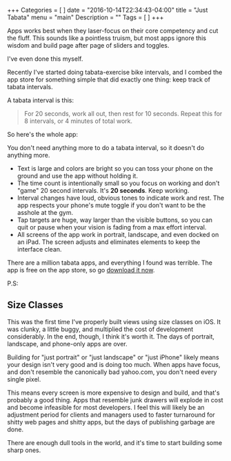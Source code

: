 +++
Categories = [
]
date = "2016-10-14T22:34:43-04:00"
title = "Just Tabata"
menu = "main"
Description = ""
Tags = [
]
+++

Apps works best when they laser-focus on their core competency and cut the fluff. This sounds like a pointless truism, but most apps ignore this wisdom and build page after page of sliders and toggles.

I've even done this myself.

Recently I've started doing tabata-exercise bike intervals, and I combed the app store for something simple that did exactly one thing: keep track of tabata intervals.

A tabata interval is this:

> For 20 seconds, work all out, then rest for 10 seconds.
> Repeat this for 8 intervals, or 4 minutes of total work.

So here's the whole app:

You don't need anything more to do a tabata interval, so it doesn't do anything more.

- Text is large and colors are bright so you can toss your phone on the ground and use the app without holding it.
- The time count is intentionally small so you focus on working and don't "game" 20 second intervals. It's **20 seconds**. Keep working.
- Interval changes have loud, obvious tones to indicate work and rest. The app respects your phone's mute toggle if you don't want to be the asshole at the gym.
- Tap targets are huge, way larger than the visible buttons, so you can quit or pause when your vision is fading from a max effort interval.
- All screens of the app work in portrait, landscape, and even docked on an iPad. The screen adjusts and eliminates elements to keep the interface clean.

There are a million tabata apps, and everything I found was terrible. The app is free on the app store, so go [download it now](itms://itunes.apple.com/us/app/apple-store/id1095176883?mt=8).

P.S:

## Size Classes

This was the first time I've properly built views using size classes on iOS. It was clunky, a little buggy, and multiplied the cost of development considerably. In the end, though, I think it's worth it. The days of portrait, landscape, and phone-only apps are over. 

Building for "just portrait" or "just landscape" or "just iPhone" likely means your design isn't very good and is doing too much. When apps have focus, and don't resemble the canonically bad yahoo.com, you don't need every single pixel.

This means every screen is more expensive to design and build, and that's probably a good thing. Apps that resemble junk drawers will explode in cost and become infeasible for most developers. I feel this will likely be an adjustment period for clients and managers used to faster turnaround for shitty web pages and shitty apps, but the days of publishing garbage are done. 

There are enough dull tools in the world, and it's time to start building some sharp ones.